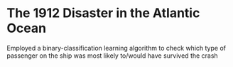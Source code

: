 # The 1912 Disaster in the Atlantic Ocean
Employed a binary-classification learning algorithm to check which type of passenger on the ship was most likely to/would have survived the crash

